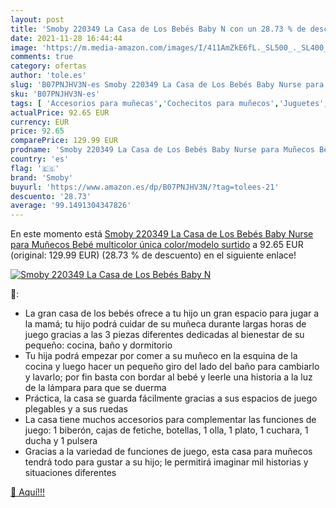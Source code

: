 ```yaml
---
layout: post
title: 'Smoby 220349 La Casa de Los Bebés Baby N con un 28.73 % de descuento'
date: 2021-11-28 16:44:44
image: 'https://m.media-amazon.com/images/I/411AmZkE6fL._SL500_._SL400_.jpg'
comments: true
category: ofertas
author: 'tole.es'
slug: 'B07PNJHV3N-es Smoby 220349 La Casa de Los Bebés Baby Nurse para Muñecos...'
sku: 'B07PNJHV3N-es'
tags: [ 'Accesorios para muñecas','Cochecitos para muñecos','Juguetes','Juguetes y juegos','Muñecas y accesorios','Sets de accesorios','bebé','bebés','smoby', ]
actualPrice: 92.65 EUR
currency: EUR
price: 92.65
comparePrice: 129.99 EUR
prodname: 'Smoby 220349 La Casa de Los Bebés Baby Nurse para Muñecos Bebé  multicolor  única   color/modelo surtido'
country: 'es'
flag: '🇪🇸'
brand: 'Smoby'
buyurl: 'https://www.amazon.es/dp/B07PNJHV3N/?tag=tolees-21'
descuento: '28.73'
average: '99.1491304347826'
---
```


En este momento está [Smoby 220349 La Casa de Los Bebés Baby Nurse para Muñecos Bebé  multicolor  única   color/modelo surtido](https://www.amazon.es/dp/B07PNJHV3N/?tag=tolees-21) a 92.65 EUR (original: 129.99 EUR) (28.73 %  de descuento) en el siguiente enlace!

[![Smoby 220349 La Casa de Los Bebés Baby N](https://m.media-amazon.com/images/I/411AmZkE6fL._SL500_._SL400_.jpg)](https://www.amazon.es/dp/B07PNJHV3N/?tag=tolees-21)

🔎:

- La gran casa de los bebés ofrece a tu hijo un gran espacio para jugar a la mamá; tu hijo podrá cuidar de su muñeca durante largas horas de juego gracias a las 3 piezas diferentes dedicadas al bienestar de su pequeño: cocina, baño y dormitorio
- Tu hija podrá empezar por comer a su muñeco en la esquina de la cocina y luego hacer un pequeño giro del lado del baño para cambiarlo y lavarlo; por fin basta con bordar al bebé y leerle una historia a la luz de la lámpara para que se duerma
- Práctica, la casa se guarda fácilmente gracias a sus espacios de juego plegables y a sus ruedas
- La casa tiene muchos accesorios para complementar las funciones de juego: 1 biberón, cajas de fetiche, botellas, 1 olla, 1 plato, 1 cuchara, 1 ducha y 1 pulsera
- Gracias a la variedad de funciones de juego, esta casa para muñecos tendrá todo para gustar a su hijo; le permitirá imaginar mil historias y situaciones diferentes

[🛒 Aquí!!!](https://www.amazon.es/dp/B07PNJHV3N/?tag=tolees-21)
